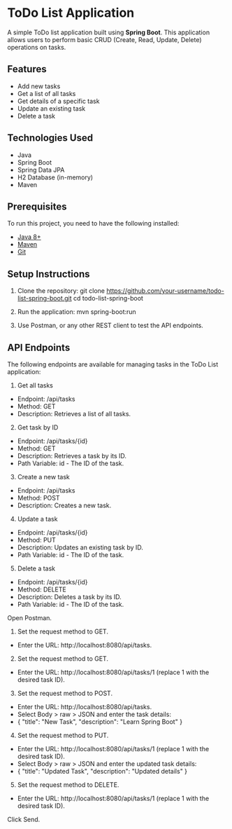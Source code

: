 # ToDo List Application

A simple ToDo list application built using **Spring Boot**. This application allows users to perform basic CRUD (Create, Read, Update, Delete) operations on tasks.

## Features

- Add new tasks
- Get a list of all tasks
- Get details of a specific task
- Update an existing task
- Delete a task

## Technologies Used

- Java
- Spring Boot
- Spring Data JPA
- H2 Database (in-memory)
- Maven

## Prerequisites

To run this project, you need to have the following installed:

- [Java 8+](https://www.oracle.com/java/technologies/javase-downloads.html)
- [Maven](https://maven.apache.org/)
- [Git](https://git-scm.com/)

## Setup Instructions

1. Clone the repository:
   git clone https://github.com/your-username/todo-list-spring-boot.git
   cd todo-list-spring-boot

2. Run the application:
   mvn spring-boot:run

3. Use Postman, or any other REST client to test the API endpoints.


## API Endpoints
The following endpoints are available for managing tasks in the ToDo List application:

1. Get all tasks
- Endpoint: /api/tasks
- Method: GET
- Description: Retrieves a list of all tasks.


2. Get task by ID
- Endpoint: /api/tasks/{id}
- Method: GET
- Description: Retrieves a task by its ID.
- Path Variable: id - The ID of the task.


3. Create a new task
- Endpoint: /api/tasks
- Method: POST
- Description: Creates a new task.


4. Update a task
- Endpoint: /api/tasks/{id}
- Method: PUT
- Description: Updates an existing task by ID.
- Path Variable: id - The ID of the task.


5. Delete a task
- Endpoint: /api/tasks/{id}
- Method: DELETE
- Description: Deletes a task by its ID.
- Path Variable: id - The ID of the task.

Open Postman.
1. Set the request method to GET.
- Enter the URL: http://localhost:8080/api/tasks.

2. Set the request method to GET.
- Enter the URL: http://localhost:8080/api/tasks/1 (replace 1 with the desired task ID).

3. Set the request method to POST.
- Enter the URL: http://localhost:8080/api/tasks.
- Select Body > raw > JSON and enter the task details:
- {
  "title": "New Task",
  "description": "Learn Spring Boot"
}

4. Set the request method to PUT.
- Enter the URL: http://localhost:8080/api/tasks/1 (replace 1 with the desired task ID).
- Select Body > raw > JSON and enter the updated task details:
- {
  "title": "Updated Task",
  "description": "Updated details"
}

5. Set the request method to DELETE.
- Enter the URL: http://localhost:8080/api/tasks/1 (replace 1 with the desired task ID).

Click Send.

